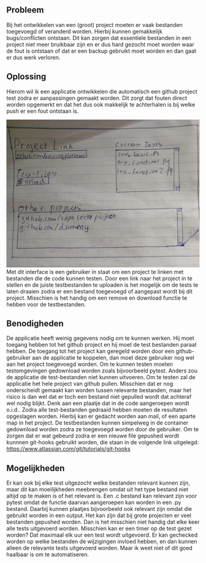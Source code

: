 ## Probleem
Bij het ontwikkelen van een (groot) project moeten er vaak bestanden toegevoegd of veranderd worden. Hierbij kunnen gemakkelijk bugs/conflicten ontstaan. Dit kan zorgen dat essentiele bestanden in een project niet meer bruikbaar zijn en er dus hard gezocht moet worden waar de fout is ontstaan of dat er een backup gebruikt moet worden en dan gaat er dus werk verloren.

## Oplossing
Hierom wil ik een applicatie ontwikkelen die automatisch een github project test zodra er aanpassingen gemaakt worden. Dit zorgt dat fouten direct worden opgemerkt en dat het dus ook makkelijk te achterhalen is bij welke push er een fout ontstaan is.

!["Voorbeeld interface"](doc/InterfaceSchets.jpeg)
Met dit interface is een gebruiker in staat om een project te linken met bestanden die de code kunnen testen. Door een link naar het project in te stellen en de juiste testbestanden te uploaden is het mogelijk om de tests te laten draaien zodra er een bestand toegevoegd of aangepast wordt bij dit project. Misschien is het handig om een remove en download functie te hebben voor de testbestanden.

## Benodigheden
De applicatie heeft weinig gegevens nodig om te kunnen werken. Hij moet toegang hebben tot het github project en hij moet de test bestanden paraat hebben. De toegang tot het project kan geregeld worden door een github-gebruiker aan de applicatie te koppelen, dan moet deze gebruiker nog wel aan het project toegevoegd worden.
Om te kunnen testen moeten testomgevingen gedownload worden zoals bijvoorbeeld pytest. Anders zou de applicatie de test-bestanden niet kunnen uitvoeren. Om te testen zal de applicatie het hele project van github pullen. Misschien dat er nog onderscheidt gemaakt kan worden tussen relevante bestanden, maar het risico is dan wel dat er toch een bestand niet gepulled wordt dat achteraf wel nodig blijkt. Denk aan een plaatje dat in de code aangeroepen wordt o.i.d.. Zodra alle test-bestanden gedraaid hebben moeten de resultaten opgeslagen worden. Hierbij kan er gedacht worden aan mail, of een aparte map in het project. 
De testbestanden kunnen simpelweg in de container gedownload worden zodra ze toegevoegd worden door de gebruiker.
Om te zorgen dat er wat gebeurd zodra er een nieuwe file gepushed wordt kunnnen git-hooks gebruikt worden, die staan in de volgende link uitgelegd:
https://www.atlassian.com/git/tutorials/git-hooks 

## Mogelijkheden
Er kan ook bij elke test uitgezocht welke bestanden relevant kunnen zijn, maar dit kan moeilijkheden meebrengen omdat uit het type bestand niet altijd op te maken is of het relevant is. Een .c bestand kan relevant zijn voor pytest omdat de functie daarvan aangeroepen kan worden in een .py bestand. Daarbij kunnen plaatjes bijvoorbeeld ook relevant zijn omdat die gebruikt worden in een output.
Het kan zijn dat bij grote projecten er veel bestanden gepushed worden. Dan is het misschien niet handig dat elke keer alle tests uitgevoerd worden. Misschien kan er een timer op de test gezet worden? Dat maximaal elk uur een test wordt uitgevoerd.
Er kan gechecked worden op welke bestanden de wijzigingen invloed hebben, en dan kunnen alleen de relevante tests uitgevoerd worden. Maar ik weet niet of dit goed haalbaar is om te automatiseren.
